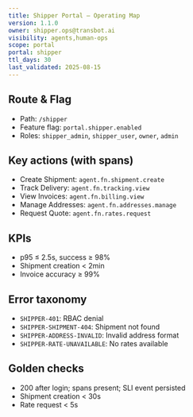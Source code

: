 ```yaml
---
title: Shipper Portal — Operating Map
version: 1.1.0
owner: shipper.ops@transbot.ai
visibility: agents,human-ops
scope: portal
portal: shipper
ttl_days: 30
last_validated: 2025-08-15
---
```


## Route & Flag

- Path: `/shipper`
- Feature flag: `portal.shipper.enabled`
- Roles: `shipper_admin`, `shipper_user`, `owner`, `admin`

## Key actions (with spans)

- Create Shipment: `agent.fn.shipment.create`
- Track Delivery: `agent.fn.tracking.view`
- View Invoices: `agent.fn.billing.view`
- Manage Addresses: `agent.fn.addresses.manage`
- Request Quote: `agent.fn.rates.request`

## KPIs

- p95 ≤ 2.5s, success ≥ 98%
- Shipment creation < 2min
- Invoice accuracy ≥ 99%

## Error taxonomy

- `SHIPPER-401`: RBAC denial
- `SHIPPER-SHIPMENT-404`: Shipment not found
- `SHIPPER-ADDRESS-INVALID`: Invalid address format
- `SHIPPER-RATE-UNAVAILABLE`: No rates available

## Golden checks

- 200 after login; spans present; SLI event persisted
- Shipment creation < 30s
- Rate request < 5s
